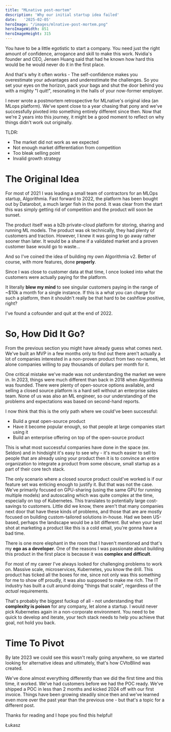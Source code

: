 ```yaml
---
title: "MLnative post-mortem"
description: 'Why our initial startup idea failed'
date:   '2025-02-05'
heroImage: "/images/mlnative-post-mortem.png"
heroImageWidth: 851
heroImageHeight: 315
---
```


You have to be a little egotistic to start a company. You need just the right amount of confidence, arrogance and skill to make this work. Nvidia's founder and CEO, Jensen Huang said that had he known how hard this would be he would never do it in the first place. 

And that's why it often works - The self-confidence makes you overestimate your advantages and underestimate the challenges. So you set your eyes on the horizon, pack your bags and shut the door behind you with a mighty "I quit!", resonating in the halls of your now-former employer.

I never wrote a postmortem retrospective for MLnative's original idea (an MLops platform). We've spent close to a year chasing that pony and we've successfully pivoted into something entirely different since then. Now that we're 2 years into this journey, it might be a good moment to reflect on why things didn't work out originally.

TLDR:
- The market did not work as we expected
- Not enough market differentiation from competition
- Too bleak selling point
- Invalid growth strategy

# The Original Idea

For most of 2021 I was leading a small team of contractors for an MLOps startup, Algorithmia. Fast forward to 2022, the platform has been bought out by Datarobot, a much larger fish in the pond. It was clear from the start this was simply getting rid of competition and the product will soon be sunset. 

The product itself was a b2b private-cloud platform for storing, sharing and running ML models. The product was ok technically, they had plenty of customers and traction. However, I knew it was going to go away rather sooner than later. It would be a shame if a validated market and a proven customer base would go to waste... 

And so I've coined the idea of building my own Algorithmia v2. Better of course, with more features, done **properly**. 

Since I was close to customer data at that time, I once looked into what the customers were actually paying for the platform. 

It literally **blew my mind** to see singular customers paying in the range of ~$10k a month for a single instance. If this is a what you can charge for such a platform, then it shouldn't really be that hard to be cashflow positive, right?

I've found a cofounder and quit at the end of 2022.

# So, How Did It Go?

From the previous section you might have already guess what comes next. 
We've built an MVP in a few months only to find out there aren't actually a lot of companies interested in a non-proven product from two no-names, let alone companies willing to pay thousands of dollars per month for it. 

One critical mistake we've made was not understanding the market we were in. In 2023, things were much different than back in 2018 when Algorithmia was founded. There were plenty of open-source options available, and selling a closed source platform is a hard sell without an enterprise sales team. None of us was also an ML engineer, so our understanding of the problems and expectations was based on second-hand reports. 

I now think that this is the only path where we could've been successful:
- Build a great open-source product
- Have it become popular enough, so that people at large companies start using it
- Build an enterprise offering on top of the open-source product

This is what most successful companies have done in the space (ex. Seldon) and in hindsight it's easy to see why - it's much easier to sell to people that are already using your product then it is to convince an entire organization to integrate a product from some obscure, small startup as a part of their core tech stack. 

The only scenario where a closed source product could've worked is if our feature set was enticing enough to justify it. But that was not the case. We've primarily focused on GPU-sharing (using the same GPU for running multiple models) and autoscaling which was quite complex at the time, especially on top of Kubernetes. This translates to potentially large cost-savings to customers. Little did we know, there aren't that many companies next door that have these kinds of problems, and those that are are mostly focused on building custom-tailored solutions in-house. Had we been US-based, perhaps the landscape would be a bit different. But when your best shot at marketing a product like this is a cold email, you're gonna have a bad time. 

There is one more elephant in the room that I haven't mentioned and that's my **ego as a developer**. One of the reasons I was passionate about building this product in the first place is because it was **complex and difficult**. 

For most of my career I've always looked for challenging problems to work on. Massive scale, microservices, Kubernetes, you know the drill. This product has ticked all the boxes for me, since not only was this something for me to show off proudly, it was also supposed to make me rich. The IT industry has built a cult around doing "things that scale", regardless of the *actual* requirements. 

That's probably the biggest fuckup of all - not understanding that **complexity is poison** for any company, let alone a startup. I would never pick Kubernetes again in a non-corporate environment. You need to be quick to develop and iterate, your tech stack needs to help you achieve that goal, not hold you back. 

# Time To Pivot

By late 2023 we could see this wasn't really going anywhere, so we started looking for alternative ideas and ultimately, that's how CVtoBlind was created. 

We've done almost everything differently than we did the first time and this time, it worked. We've had customers before we had the POC ready. We've shipped a POC in less than 2 months and kicked 2024 off with our first invoice. Things have been growing steadily since then and we've learned even more over the past year than the previous one - but that's a topic for a different post.

Thanks for reading and I hope you find this helpful!

Łukasz
